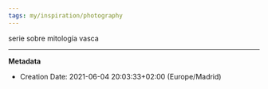 ```yaml
---
tags: my/inspiration/photography
---
```


serie sobre mitología vasca

---
**Metadata**
- Creation Date: 2021-06-04 20:03:33+02:00 (Europe/Madrid)
